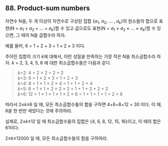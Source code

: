 ## 88. Product-sum numbers

자연수 N을, 두 개 이상의 자연수로 구성된 집합 {<var>a</var><sub>1</sub>, <var>a</var><sub>2</sub>, ... , <var>a</var><sub><var>k</var></sub>}의 원소들의 합으로 표현(N = <var>a</var><sub>1</sub> + <var>a</var><sub>2</sub> + ... + <var>a</var><sub><var>k</var></sub>)할 수 있고 곱으로도 표현(N = <var>a</var><sub>1</sub> &times; <var>a</var><sub>2</sub> &times; ... &times; <var>a</var><sub><var>k</var></sub>)할 수 있으면, 그 때의 N을 곱합수라 하자.

예를 들어, 6 = 1 + 2 + 3 = 1 &times; 2 &times; 3 이다.

주어진 집합의 크기 <var>k</var>에 대해서, 이런 성질을 만족하는 가장 작은 N을 최소곱합수라 하자. <var>k</var> = 2, 3, 4, 5, 6 에 대한 최소곱합수들은 다음과 같다.

> <var>k</var>=2: 4 = 2 &times; 2 = 2 + 2<br>
> <var>k</var>=3: 6 = 1 &times; 2 &times; 3 = 1 + 2 + 3<br>
> <var>k</var>=4: 8 = 1 &times; 1 &times; 2 &times; 4 = 1 + 1 + 2 + 4<br>
> <var>k</var>=5: 8 = 1 &times; 1 &times; 2 &times; 2 &times; 2 = 1 + 1 + 2 + 2 + 2<br>
> <var>k</var>=6: 12 = 1 &times; 1 &times; 1 &times; 1 &times; 2 &times; 6 = 1 + 1 + 1 + 1 + 2 + 6

따라서 2&le;<var>k</var>&le;6 일 때, 모든 최소곱합수들의 합을 구하면 4+6+8+12 = 30 이다. 이 때, 8을 한 번만 세었다는 것에 주의하라.

실제로, 2&le;<var>k</var>&le;12 일 때 최소곱합수들의 집합은 {4, 6, 8, 12, 15, 16}이고, 이 때의 합은 61이다.

2&le;<var>k</var>&le;12000 일 때, 모든 최소곱합수들의 합을 구하여라.
